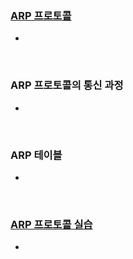 ### [ARP 프로토콜](https://www.youtube.com/watch?v=LDsp-Xb168E)

- 

&nbsp;

### ARP 프로토콜의 통신 과정

- 

&nbsp;

### ARP 테이블

- 

&nbsp;

### [ARP 프로토콜 실습](https://www.youtube.com/watch?v=-M_S50Ga384)

-